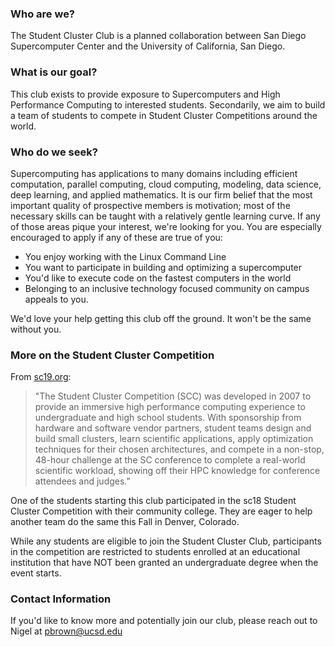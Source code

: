 ### Who are we?

The Student Cluster Club is a planned collaboration between San Diego Supercomputer Center and the University of California, 
San Diego.

### What is our goal?

This club exists to provide exposure to Supercomputers and High Performance Computing to interested students.
Secondarily, we aim to build a team of students to compete in Student Cluster Competitions around the world.

### Who do we seek?

Supercomputing has applications to many domains including efficient computation, parallel computing, cloud computing,
modeling, data science, deep learning, and applied mathematics.
It is our firm belief that the most important quality of prospective members is motivation;
most of the necessary skills can be taught with a relatively gentle learning curve.
If any of those areas pique your interest, we're looking for you.
You are especially encouraged to apply if any of these are true of you:
- You enjoy working with the Linux Command Line
- You want to participate in building and optimizing a supercomputer
- You'd like to execute code on the fastest computers in the world
- Belonging to an inclusive technology focused community on campus appeals to you.

We'd love your help getting this club off the ground. 
It won't be the same without you.

### More on the Student Cluster Competition

From [sc19.org](https://sc19.supercomputing.org/program/studentssc/student-cluster-competition/):
> "The Student Cluster Competition (SCC) was developed in 2007 to provide an immersive high performance computing experience to undergraduate and high school students. 
> With sponsorship from hardware and software vendor partners, student teams design and build small clusters, 
> learn scientific applications, apply optimization techniques for their chosen architectures, and compete in a non-stop, 
> 48-hour challenge at the SC conference to complete a real-world scientific workload, 
> showing off their HPC knowledge for conference attendees and judges."

One of the students starting this club participated in the sc18 Student Cluster Competition with their community college.
They are eager to help another team do the same this Fall in Denver, Colorado.

While any students are eligible to join the Student Cluster Club, participants in the competition are restricted to students enrolled at an educational institution that have NOT been granted an undergraduate degree when the event starts.

### Contact Information

If you'd like to know more and potentially join our club, please reach out to Nigel at <pbrown@ucsd.edu>
